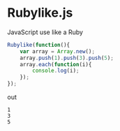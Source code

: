 # Rubylike.js

JavaScript use like a Ruby

```javascript
Rubylike(function(){
	var array = Array.new();
	array.push(1).push(3).push(5);
	array.each(function(i){
		console.log(i);
	});
});
```

out
```
1
3
5
```

